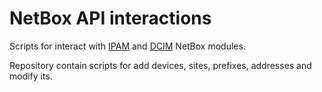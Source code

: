 # NetBox API interactions
Scripts for interact with [IPAM](https://gitlab.kompanion.kg/dbubnov/automation-scripts/tree/master/netbox/ipam) and [DCIM](https://gitlab.kompanion.kg/dbubnov/automation-scripts/tree/master/netbox/dcim) NetBox modules.

Repository contain scripts for add devices, sites, prefixes, addresses and modify its.
